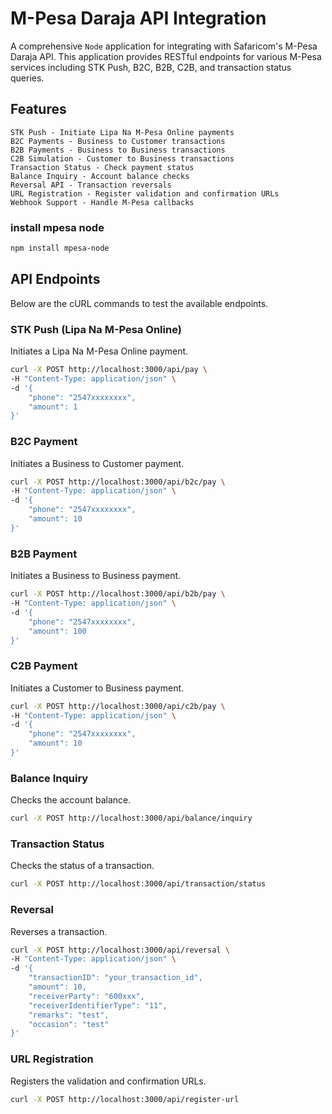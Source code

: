 # M-Pesa Daraja API Integration

A comprehensive `Node` application for integrating with Safaricom's M-Pesa Daraja API. This application provides RESTful endpoints for various M-Pesa services including STK Push, B2C, B2B, C2B, and transaction status queries.

## Features
    STK Push - Initiate Lipa Na M-Pesa Online payments
    B2C Payments - Business to Customer transactions
    B2B Payments - Business to Business transactions
    C2B Simulation - Customer to Business transactions
    Transaction Status - Check payment status
    Balance Inquiry - Account balance checks
    Reversal API - Transaction reversals
    URL Registration - Register validation and confirmation URLs
    Webhook Support - Handle M-Pesa callbacks


### install mpesa node 

```bash
npm install mpesa-node
```

## API Endpoints

Below are the cURL commands to test the available endpoints.

### STK Push (Lipa Na M-Pesa Online)

Initiates a Lipa Na M-Pesa Online payment.

```bash
curl -X POST http://localhost:3000/api/pay \
-H "Content-Type: application/json" \
-d '{
    "phone": "2547xxxxxxxx",
    "amount": 1
}'
```

### B2C Payment

Initiates a Business to Customer payment.

```bash
curl -X POST http://localhost:3000/api/b2c/pay \
-H "Content-Type: application/json" \
-d '{
    "phone": "2547xxxxxxxx",
    "amount": 10
}'
```

### B2B Payment

Initiates a Business to Business payment.

```bash
curl -X POST http://localhost:3000/api/b2b/pay \
-H "Content-Type: application/json" \
-d '{
    "phone": "2547xxxxxxxx",
    "amount": 100
}'
```

### C2B Payment

Initiates a Customer to Business payment.

```bash
curl -X POST http://localhost:3000/api/c2b/pay \
-H "Content-Type: application/json" \
-d '{
    "phone": "2547xxxxxxxx",
    "amount": 10
}'
```

### Balance Inquiry

Checks the account balance.

```bash
curl -X POST http://localhost:3000/api/balance/inquiry
```

### Transaction Status

Checks the status of a transaction.

```bash
curl -X POST http://localhost:3000/api/transaction/status
```

### Reversal

Reverses a transaction.

```bash
curl -X POST http://localhost:3000/api/reversal \
-H "Content-Type: application/json" \
-d '{
    "transactionID": "your_transaction_id",
    "amount": 10,
    "receiverParty": "600xxx",
    "receiverIdentifierType": "11",
    "remarks": "test",
    "occasion": "test"
}'
```

### URL Registration

Registers the validation and confirmation URLs.

```bash
curl -X POST http://localhost:3000/api/register-url
```